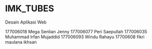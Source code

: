 # IMK_TUBES
Desain Aplikasi Web

177006018 Mega Senlian Jenny
177006077 Peri Saepullah
177006035 Muhammad Irfan Mujaddid
177006093 Windu Rahayu
17700608  fikri maulana ikhsan
